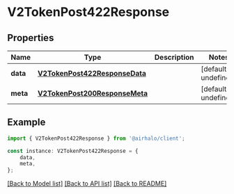 # V2TokenPost422Response


## Properties

Name | Type | Description | Notes
------------ | ------------- | ------------- | -------------
**data** | [**V2TokenPost422ResponseData**](V2TokenPost422ResponseData.md) |  | [default to undefined]
**meta** | [**V2TokenPost200ResponseMeta**](V2TokenPost200ResponseMeta.md) |  | [default to undefined]

## Example

```typescript
import { V2TokenPost422Response } from '@airhalo/client';

const instance: V2TokenPost422Response = {
    data,
    meta,
};
```

[[Back to Model list]](../README.md#documentation-for-models) [[Back to API list]](../README.md#documentation-for-api-endpoints) [[Back to README]](../README.md)
